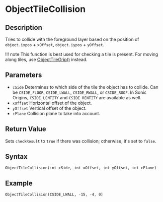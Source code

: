 # ObjectTileCollision

## Description
Tries to collide with the foreground layer based on the position of `object.ixpos` + `xOffset`, `object.iypos` + `yOffset`.

!!! note
    This function is best used for checking a tile is present. For moving along tiles, use [ObjectTileGrip()](ObjectTileGrip.md) instead.

## Parameters
- `cSide`
Determines to which side of the tile the object has to collide. Can be `CSIDE_FLOOR`, `CSIDE_LWALL`, `CSIDE_RWALL`, or `CSIDE_ROOF`. In Sonic Origins, `CSIDE_LENTITY` and `CSIDE_RENTITY` are available as well.
- `xOffset`
Horizontal offset of the object.
- `yOffset`
Vertical offset of the object.
- `cPlane`
Collision plane to take into account.

## Return Value
Sets `checkResult` to `true` if there was collision; otherwise, it's set to `false`.

## Syntax
```
ObjectTileCollision(int cSide, int xOffset, int yOffset, int cPlane)
```

## Example
```
ObjectTileCollision(CSIDE_LWALL, -15, -4, 0)
```